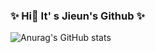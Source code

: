 ### ✨ Hi👋 It' s Jieun's Github ✨

![Anurag's GitHub stats](https://github-readme-stats.vercel.app/api?username=ilileun&show_icons=true&theme=radical)

<!--
**ilileun/ilileun** is a ✨ _special_ ✨ repository because its `README.md` (this file) appears on your GitHub profile.

Here are some ideas to get you started:

- 🔭 I’m currently working on ...
- 🌱 I’m currently learning ...
- 👯 I’m looking to collaborate on ...
- 🤔 I’m looking for help with ...
- 💬 Ask me about ...
- 📫 How to reach me: ...
- 😄 Pronouns: ...
- ⚡ Fun fact: ...
-->
